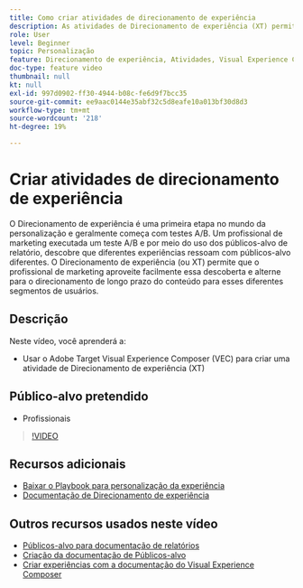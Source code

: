 ```yaml
---
title: Como criar atividades de direcionamento de experiência
description: As atividades de Direcionamento de experiência (XT) permitem que os profissionais de marketing direcionem conteúdo específico para um público-alvo específico. Saiba mais sobre os benefícios das atividades de XT e como criá-las e usá-las.
role: User
level: Beginner
topic: Personalização
feature: Direcionamento de experiência, Atividades, Visual Experience Composer (VEC)
doc-type: feature video
thumbnail: null
kt: null
exl-id: 997d0902-ff30-4944-b08c-fe6d9f7bcc35
source-git-commit: ee9aac0144e35abf32c5d8eafe10a013bf30d8d3
workflow-type: tm+mt
source-wordcount: '218'
ht-degree: 19%

---
```


# Criar atividades de direcionamento de experiência

O Direcionamento de experiência é uma primeira etapa no mundo da personalização e geralmente começa com testes A/B. Um profissional de marketing executada um teste A/B e por meio do uso dos públicos-alvo de relatório, descobre que diferentes experiências ressoam com públicos-alvo diferentes. O Direcionamento de experiência (ou XT) permite que o profissional de marketing aproveite facilmente essa descoberta e alterne para o direcionamento de longo prazo do conteúdo para esses diferentes segmentos de usuários.

## Descrição

Neste vídeo, você aprenderá a:

* Usar o Adobe Target Visual Experience Composer (VEC) para criar uma atividade de Direcionamento de experiência (XT)

## Público-alvo pretendido

* Profissionais

>[!VIDEO](https://video.tv.adobe.com/v/22418?quality=12)

## Recursos adicionais

* [Baixar o Playbook para personalização da experiência](https://guided.adobe.com/?promoid=K42KVXHD&amp;mv=other&amp;search=personalization+playbook#recommended/solutions/target)
* [Documentação de Direcionamento de experiência](https://docs.adobe.com/content/help/en/target/using/activities/experience-targeting/experience-target.html)

## Outros recursos usados neste vídeo

* [Públicos-alvo para documentação de relatórios](https://docs.adobe.com/help/en/target/using/audiences/managing-audience-filters.html)
* [Criação da documentação de Públicos-alvo](https://docs.adobe.com/content/help/en/target/using/audiences/create-audiences/create-audience.html)
* [Criar experiências com a documentação do Visual Experience Composer](https://docs.adobe.com/content/help/en/target/using/experiences/experiences.html)
